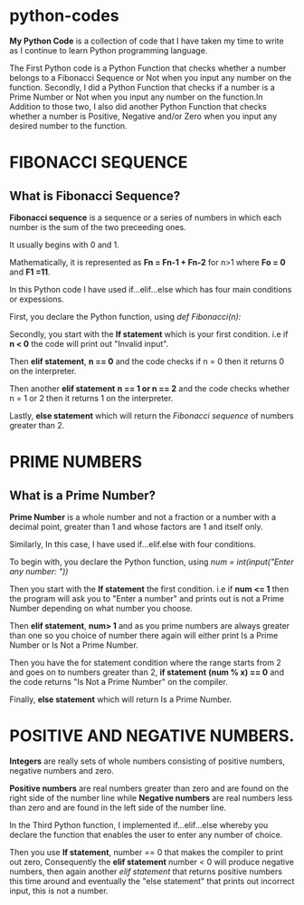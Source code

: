 # python-codes

**My Python Code** is a collection of code that I have taken my time to write as I continue to learn Python programming language.

The First Python code is a Python Function that checks whether a number belongs to a Fibonacci Sequence or Not when you input any number on the function. Secondly, I did a Python Function that checks if a number is a Prime Number or Not when you input any number on the function.In Addition to those two, I also did another Python Function that checks whether a number is Positive, Negative and/or Zero when you input any desired number to the function.

# FIBONACCI SEQUENCE

## What is Fibonacci Sequence?

**Fibonacci sequence** is a sequence or a series of numbers in which each number is the sum of the two preceeding ones. 

It usually begins with 0 and 1.

Mathematically, it is represented as **Fn = Fn-1 + Fn-2** for n>1 where **Fo = 0** and **F1 =11**.

In this Python code I have used if...elif...else which has four main conditions or expessions.

First, you declare the Python function, using *def Fibonacci(n):*

Secondly, you start with the **If statement** which is your first condition. i.e if **n < 0** the code will print out "Invalid input".

Then **elif statement**, **n == 0** and the code checks if n = 0 then it returns 0 on the interpreter.

Then another **elif statement** **n == 1 or n == 2** and the code checks whether n = 1 or 2 then it returns 1 on the interpreter.

Lastly, **else statement** which will return the *Fibonacci sequence* of numbers greater than 2.

# PRIME NUMBERS

## What is a Prime Number?

**Prime Number** is a whole number and not a fraction or a number with a decimal point, greater than 1 and whose factors are 1 and itself only.

Similarly, In this case, I have used if...elif.else with four conditions.

To begin with, you declare the Python function, using *num = int(input("Enter any number: "))*

Then you start with the **If statement** the first condition. i.e if **num <= 1** then the program will ask you to "Enter a number" and prints out is not a Prime Number depending on what number you choose.

Then **elif statement**, **num> 1** and as you prime numbers are always greater than one so you choice of number there again will either print Is a Prime Number or Is Not a Prime Number.

Then  you have the for statement condition where the range starts from 2  and goes on to numbers greater than 2, **if statement** **(num % x) == 0** and the code returns "Is Not a Prime Number" on the compiler.

Finally, **else statement** which will return Is a Prime Number.

# POSITIVE AND NEGATIVE NUMBERS.

**Integers** are really sets of whole numbers consisting of positive numbers, negative numbers and zero.

**Positive numbers** are real numbers greater than zero and are found on the right side of the number line while **Negative numbers**
are real numbers less than zero and are found in the left side of the number line.

In the Third Python function, I implemented if...elif...else whereby you declare the function that enables the user to enter any number of choice.

Then you use **If statement**, number == 0 that makes the compiler to print out zero, Consequently the **elif statement** number < 0 will produce negative numbers, then again another *elif statement* that returns positive numbers this time around and eventually the "else statement" that prints out incorrect input, this is not a number.  
